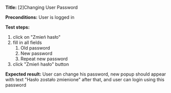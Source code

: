 **Title:** [2]Changing User Password

**Preconditions:** User is logged in

**Test steps:**
1. click on "Zmień hasło"
2. fill in all fields
	1. Old password
	2. New password
	3. Repeat new password
3. click "Zmień hasło" button

**Expected result:** User can change his password, new popup should appear with text "Hasło zostało zmienione" after that, and user can login using this password